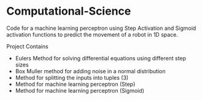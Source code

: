 # Computational-Science
Code for a machine learning perceptron using Step Activation and Sigmoid activation functions to predict the movement of a robot in 1D space. 

Project Contains
- Eulers Method for solving differential equations using different step sizes 
- Box Muller method for adding noise in a normal distribution 
- Method for splitting the inputs into tuples (3) 
- Method for machine learning perceptron (Step)
- Method for machine learning perceptron (Sigmoid) 

